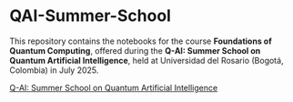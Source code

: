 # QAI-Summer-School

This repository contains the notebooks for the course **Foundations of Quantum Computing**, offered during the **Q-AI: Summer School on Quantum Artificial Intelligence**, held at Universidad del Rosario (Bogotá, Colombia) in July 2025.

[Q-AI: Summer School on Quantum Artificial Intelligence](https://urosario.edu.co/summer-school/q-ai-summer-school-on-quantum-artificial-intelligence)
